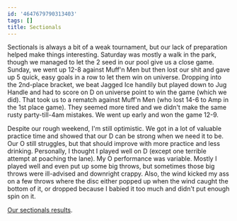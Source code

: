 ```yaml
---
id: '4647679790313403'
tags: []
title: Sectionals
---
```


Sectionals is always a bit of a weak tournament, but our lack of preparation helped make things interesting. Saturday was mostly a walk in the park, though we managed to let the 2 seed in our pool give us a close game. Sunday, we went up 12-8 against Muff'n Men but then lost our shit and gave up 5 quick, easy goals in a row to let them win on universe. Dropping into the 2nd-place bracket, we beat Jagged Ice handily but played down to Jug Handle and had to score on D on universe point to win the game (which we did). That took us to a rematch against Muff'n Men (who lost 14-6 to Amp in the 1st place game). They seemed more tired and we didn't make the same rusty party-till-4am mistakes. We went up early and won the game 12-9. 

Despite our rough weekend, I'm still optimistic. We got in a lot of valuable practice time and showed that our D can be strong when we need it to be. Our O still struggles, but that should improve with more practice and less drinking. Personally, I thought I played well on D (except one terrible attempt at poaching the lane). My O performance was variable. Mostly I played well and even put up some big throws, but sometimes those big throws were ill-advised and downright crappy. Also, the wind kicked my ass on a few throws where the disc either popped up when the wind caught the bottom of it, or dropped because I babied it too much and didn't put enough spin on it. 

[Our sectionals results](http://scores.usaultimate.org/scores/#mixed/tournament/11348).
